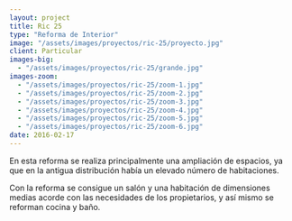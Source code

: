 ```yaml
---
layout: project
title: Ric 25
type: "Reforma de Interior"
image: "/assets/images/proyectos/ric-25/proyecto.jpg"
client: Particular
images-big:
  - "/assets/images/proyectos/ric-25/grande.jpg"
images-zoom:
  - "/assets/images/proyectos/ric-25/zoom-1.jpg"
  - "/assets/images/proyectos/ric-25/zoom-2.jpg"
  - "/assets/images/proyectos/ric-25/zoom-3.jpg"
  - "/assets/images/proyectos/ric-25/zoom-4.jpg"
  - "/assets/images/proyectos/ric-25/zoom-5.jpg"
  - "/assets/images/proyectos/ric-25/zoom-6.jpg"
date: 2016-02-17
---
```

En esta reforma se realiza principalmente una ampliación de espacios, ya que en
la antigua distribución había un elevado número de habitaciones.

Con la reforma se consigue un salón y una habitación de dimensiones medias acorde con las
necesidades de los propietarios, y así mismo se reforman cocina y baño.
